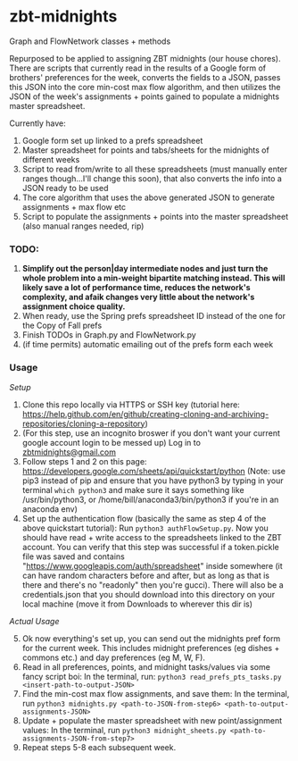 # zbt-midnights
Graph and FlowNetwork classes + methods

Repurposed to be applied to assigning ZBT midnights (our house chores). There are scripts that currently read in the results of a Google form of brothers' preferences for the week, converts the fields to a JSON, passes this JSON into the core min-cost max flow algorithm, and then utilizes the JSON of the week's assignments + points gained to populate a midnights master spreadsheet. 

Currently have:
 1. Google form set up linked to a prefs spreadsheet
 2. Master spreadsheet for points and tabs/sheets for the midnights of different weeks
 3. Script to read from/write to all these spreadsheets (must manually enter ranges though...I'll change this soon), that also converts the info into a JSON ready to be used
 4. The core algorithm that uses the above generated JSON to generate assignments + max flow etc
 5. Script to populate the assignments + points into the master spreadsheet (also manual ranges needed, rip)

### TODO:
1. **Simplify out the person|day intermediate nodes and just turn the whole problem into a min-weight bipartite matching instead. This will likely save a lot of performance time, reduces the network's complexity, and afaik changes very little about the network's assignment choice quality.**
2. When ready, use the Spring prefs spreadsheet ID instead of the one for the Copy of Fall prefs
3. Finish TODOs in Graph.py and FlowNetwork.py
4. (if time permits) automatic emailing out of the prefs form each week

### Usage
*Setup*
1. Clone this repo locally via HTTPS or SSH key (tutorial here: https://help.github.com/en/github/creating-cloning-and-archiving-repositories/cloning-a-repository)
2. (For this step, use an incognito broswer if you don't want your current google account login to be messed up) Log in to zbtmidnights@gmail.com
3. Follow steps 1 and 2 on this page: https://developers.google.com/sheets/api/quickstart/python (Note: use pip3 instead of pip and ensure that you have python3 by typing in your terminal ```which python3``` and make sure it says something like /usr/bin/python3, or /home/bill/anaconda3/bin/python3 if you're in an anaconda env)
4. Set up the authentication flow (basically the same as step 4 of the above quickstart tutorial): Run ```python3 authFlowSetup.py```. Now you should have read + write access to the spreadsheets linked to the ZBT account. You can verify that this step was successful if a token.pickle file was saved and contains "https://www.googleapis.com/auth/spreadsheet" inside somewhere (it can have random characters before and after, but as long as that is there and there's no "readonly" then you're gucci). There will also be a credentials.json that you should download into this directory on your local machine (move it from Downloads to wherever this dir is)

*Actual Usage*

5. Ok now everything's set up, you can send out the midnights pref form for the current week. This includes midnight preferences (eg dishes + commons etc.) and day preferences (eg M, W, F).
6. Read in all preferences, points, and midnight tasks/values via some fancy script boi: In the terminal, run: ```python3 read_prefs_pts_tasks.py <insert-path-to-output-JSON>```
7. Find the min-cost max flow assignments, and save them: In the terminal, run ```python3 midnights.py <path-to-JSON-from-step6> <path-to-output-assignments-JSON>```
8. Update + populate the master spreadsheet with new point/assignment values: In the terminal, run ```python3 midnight_sheets.py <path-to-assignments-JSON-from-step7>```
9. Repeat steps 5-8 each subsequent week.
